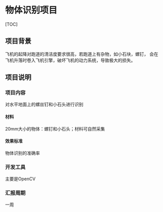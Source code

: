 # 物体识别项目

[TOC]

## 项目背景

飞机的起降对跑道的清洁度要求很高，若跑道上有杂物，如小石块，螺钉， 会在飞机升落时卷入飞机引擎，破坏飞机的动力系统，导致极大的损失。

## 项目说明

### 项目内容

对水平地面上的螺丝钉和小石头进行识别

#### 材料

20mm大小的物体：螺钉和小石头；材料可自然采集

#### 效果标准

物体识别的准确率

### 开发工具

主要是OpenCV

### 汇报周期

一周







